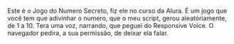 Este é o Jogo do Numero Secreto, fiz ele no curso da Alura.
É um jogo que você tem que adivinhar o numero, que o meu script, gerou aleatóriamente, de 1 a 10.
Tera uma voz, narrando, que peguei do Responsive Voice.
O navegador pedira, a sua permissão, de deixar ela falar.
